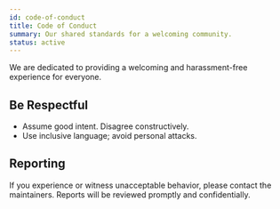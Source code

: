 ```yaml
---
id: code-of-conduct
title: Code of Conduct
summary: Our shared standards for a welcoming community.
status: active
---
```

We are dedicated to providing a welcoming and harassment-free experience for everyone.

## Be Respectful
- Assume good intent. Disagree constructively.
- Use inclusive language; avoid personal attacks.

## Reporting
If you experience or witness unacceptable behavior, please contact the maintainers. Reports will be reviewed promptly and confidentially.
